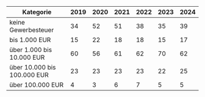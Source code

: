| Kategorie | 2019 | 2020 | 2021 | 2022 | 2023 | 2024 |
| --- | --- | --- | --- | --- | --- | --- |
| keine Gewerbesteuer | 34 | 52 | 51 | 38 | 35 | 39 |
| bis 1.000 EUR | 15 | 22 | 18 | 18 | 15 | 17 |
| über 1.000 bis 10.000 EUR | 60 | 56 | 61 | 62 | 70 | 62 |
| über 10.000 bis 100.000 EUR | 23 | 23 | 23 | 23 | 22 | 25 |
| über 100.000 EUR | 4 | 3 | 6 | 7 | 5 | 5 |
